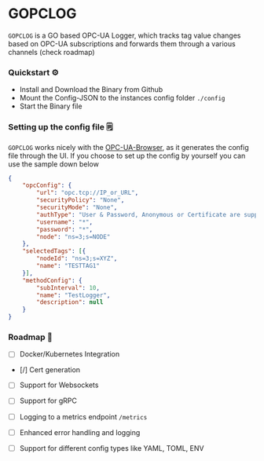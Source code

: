 # GOPCLOG

`GOPCLOG` is a GO based OPC-UA Logger, which tracks tag value changes based on OPC-UA subscriptions and forwards them through a various channels (check roadmap) 

### Quickstart ⚙️
- Install and Download the Binary from Github
- Mount the Config-JSON to the instances config folder `./config`
- Start the Binary file

### Setting up the config file 🗒️
`GOPCLOG` works nicely with the [OPC-UA-Browser](https://github.com/doteich/OPC-UA-Browser), as it generates the config file through the UI. If you choose to set up the config by yourself you can use the sample down below
```json
{
    "opcConfig": {
        "url": "opc.tcp://IP_or_URL",
        "securityPolicy": "None",
        "securityMode": "None",
        "authType": "User & Password, Anonymous or Certificate are supported",
        "username": "*",
        "password": "*",
        "node": "ns=3;s=NODE"
    },
    "selectedTags": [{
        "nodeId": "ns=3;s=XYZ",
        "name": "TESTTAG1"
    }],
    "methodConfig": {
        "subInterval": 10,
        "name": "TestLogger",
        "description": null
    }
}
```
### Roadmap 🚀
- [ ] Docker/Kubernetes Integration
- [/] Cert generation
- [ ] Support for Websockets
- [ ] Support for gRPC
- [ ] Logging to a metrics endpoint `/metrics`
- [ ] Enhanced error handling and logging
- [ ] Support for different config types like YAML, TOML, ENV


